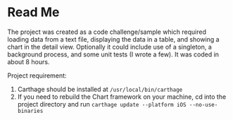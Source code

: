 #  Read Me

The project was created as a code challenge/sample which required loading data from a text file, displaying the data in a table, and showing a chart in the detail view. Optionally it could include use of a singleton, a background process, and some unit tests (I wrote a few). It was coded in about 8 hours.

Project requirement:
1. Carthage should be installed at `/usr/local/bin/carthage`
2. If you need to rebuild the Chart framework on your machine, cd into the project directory and run
`carthage update --platform iOS --no-use-binaries`

